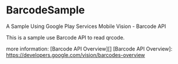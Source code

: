 # BarcodeSample
A Sample Using Google Play Services Mobile Vision - Barcode API


This is a sample use Barcode API to read qrcode.

more information: [Barcode API Overview][]
[Barcode API Overview]:   https://developers.google.com/vision/barcodes-overview


